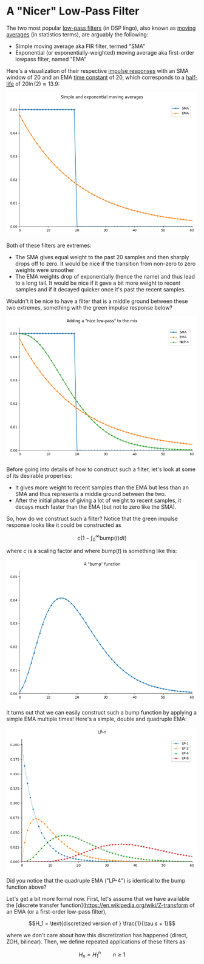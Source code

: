<script type="text/x-mathjax-config"> MathJax.Hub.Config({ TeX: { equationNumbers: { autoNumber: "all" } } }); </script>
<script type="text/x-mathjax-config">
  MathJax.Hub.Config({
    tex2jax: {
      inlineMath: [ ['$','$'], ["\\(","\\)"] ],
      processEscapes: true
    }
  });
</script>
<script src="https://cdn.mathjax.org/mathjax/latest/MathJax.js?config=TeX-AMS-MML_HTMLorMML" type="text/javascript"></script>


# A "Nicer" Low-Pass Filter

The two most popular
[low-pass filters](https://en.wikipedia.org/wiki/Low-pass_filter)
(in DSP lingo),
also known as
[moving averages](https://en.wikipedia.org/wiki/Moving_average)
(in statistics terms), are arguably the following:

- Simple moving average aka FIR filter, termed "SMA"
- Exponential (or exponentially-weighted) moving average aka first-order lowpass filter, named "EMA"

Here's a visualization of their respective
[impulse responses](https://en.wikipedia.org/wiki/Impulse_response)
with
an SMA window of 20 and an EMA
[time constant](https://en.wikipedia.org/wiki/Time_constant)
of 20, which corresponds to a
[half-life](https://en.wikipedia.org/wiki/Half-life#Formulas_for_half-life_in_exponential_decay)
of $20 \ln(2) \approx 13.9$:

![SMA & EMA](/posts/nice-lowpass/sma+ema.png)

Both of these filters are extremes:
- The SMA gives equal weight to the past 20 samples and then sharply drops off
  to zero. It would be nice if the transition from non-zero to zero weights were
  smoother
- The EMA weights drop of exponentially (hence the name) and thus lead to a long
  tail. It would be nice if it gave a bit more weight to recent samples and if
  it decayed quicker once it's past the recent samples.
  
Wouldn't it be nice to have a filter that is a middle ground between these two
extremes, something with the green impulse response below?

![SMA, EMA & NLP](/posts/nice-lowpass/sma+ema+nlp4.png)

Before going into details of how to construct such a filter, let's look at some
of its desirable properties:
- It gives more weight to recent samples than the EMA but less than an SMA and
  thus represents a middle ground between the two.
- After the initial phase of giving a lot of weight to recent samples, it decays
  much faster than the EMA (but not to zero like the SMA).

So, how do we construct such a filter? Notice that the green impulse response
looks like it could be constructed as

$$c \left(1 - \int_0^\infty \text{bump}(t) dt\right)$$

where $c$ is a scaling factor and where $\text{bump}(t)$  is something like this:

![SMA, EMA & NLP](/posts/nice-lowpass/bump.png)

It turns out that we can easily construct such a bump function by applying a
simple EMA multiple times! Here's a simple, double and quadruple EMA:

![SMA, EMA & NLP](/posts/nice-lowpass/lps.png)

Did you notice that the quadruple EMA ("LP-4") is identical to the bump
function above?

Let's get a bit more formal now. First, let's assume that we have available the
[discrete transfer function](https://en.wikipedia.org/wiki/Z-transform
of an EMA (or a first-order low-pass filter),

$$H_1 = \text{discretized version of } \frac{1}{\tau s + 1}$$

where we don't care about how this discretization has happened (direct, ZOH,
bilinear). Then, we define repeated applications of these filters as

$$H_n = H_1^n\qquad n \geq 1$$


